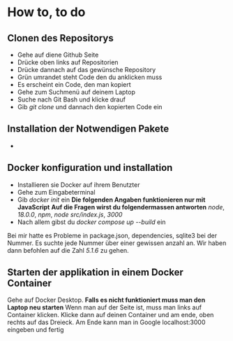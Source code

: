 # How to, to do

## Clonen des Repositorys

- Gehe auf diene Github Seite
- Drücke oben links auf Repositorien
- Drücke dannach auf das gewünsche Repository
- Grün umrandet steht Code den du anklicken muss
- Es erscheint ein Code, den man kopiert
- Gehe zum Suchmenü auf deinem Laptop
- Suche nach Git Bash und klicke drauf
- Gib *git clone* und dannach den kopierten Code ein

## Installation der Notwendigen Pakete

-

## Docker konfiguration und installation

- Installieren sie Docker auf ihrem Benutzter
- Gehe zum Eingabeterminal
- Gib *docker init* ein
**Die folgenden Angaben funktionieren nur mit JavaScript**
**Auf die Fragen wirst du folgendermassen antworten**
*node*, *18.0.0*, *npm*, *node src/index.js*, *3000*
- Nach allem gibst du *docker compose up --build* ein

Bei mir hatte es Probleme in package.json, dependencies, sqlite3 bei der Nummer. Es suchte jede Nummer über einer gewissen anzahl an. Wir haben dann befohlen auf die Zahl *5.1.6* zu gehen.

## Starten der applikation in einem Docker Container

Gehe auf Docker Desktop. **Falls es nicht funktioniert muss man den Laptop neu starten** Wenn man auf der Seite ist, muss man links auf Container klicken. Klicke dann auf deinen Container und am ende, oben rechts auf das Dreieck. Am Ende kann man in Google localhost:3000 eingeben und fertig
